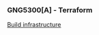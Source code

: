 ### GNG5300[A] - Terraform

[Build infrastructure](https://developer.hashicorp.com/terraform/tutorials/azure-get-started/azure-build)